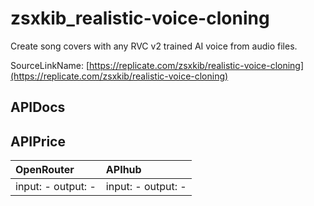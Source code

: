 # zsxkib_realistic-voice-cloning

Create song covers with any RVC v2 trained AI voice from audio files.

SourceLinkName: [https://replicate.com/zsxkib/realistic-voice-cloning](https://replicate.com/zsxkib/realistic-voice-cloning)

## APIDocs



## APIPrice

| OpenRouter | APIhub |
|:---|:---|
| input: - output: - | input: - output: - |

